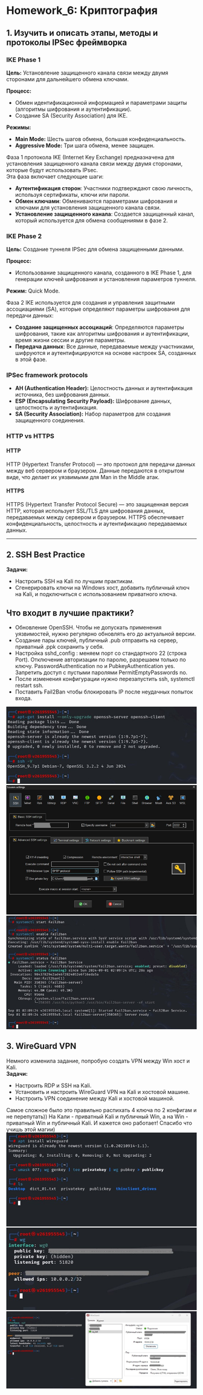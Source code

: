 # Homework_6: Криптография

## 1. Изучить и описать этапы, методы и протоколы IPSec фреймворка

### IKE Phase 1

**Цель:** Установление защищенного канала связи между двумя сторонами для дальнейшего обмена ключами.

**Процесс:** 
- Обмен идентификационной информацией и параметрами защиты (алгоритмы шифрования и аутентификации).
- Создание SA (Security Association) для IKE.

**Режимы:** 
- **Main Mode:** Шесть шагов обмена, большая конфиденциальность.
- **Aggressive Mode:** Три шага обмена, менее защищен.

Фаза 1 протокола IKE (Internet Key Exchange) предназначена для установления защищенного канала связи между двумя сторонами, которые будут использовать IPsec.  
Эта фаза включает следующие шаги:
- **Аутентификация сторон**: Участники подтверждают свою личность, используя сертификаты, ключи или пароли.
- **Обмен ключами**: Обмениваются параметрами шифрования и ключами для установления защищенного канала связи.
- **Установление защищенного канала**: Создается защищенный канал, который используется для обмена сообщениями в фазе 2.

### IKE Phase 2
**Цель:** Создание туннеля IPSec для обмена защищенными данными.

**Процесс:**
- Использование защищенного канала, созданного в IKE Phase 1, для генерации ключей шифрования и установления параметров туннеля.

**Режим:** Quick Mode.

Фаза 2 IKE используется для создания и управления защитными ассоциациями (SA), которые определяют параметры шифрования для передачи данных:
- **Создание защищенных ассоциаций**: Определяются параметры шифрования, такие как алгоритмы шифрования и аутентификации, время жизни сессии и другие параметры.
- **Передача данных**: Все данные, передаваемые между участниками, шифруются и аутентифицируются на основе настроек SA, созданных в этой фазе.  

### IPSec framework protocols
- **AH (Authentication Header):** Целостность данных и аутентификация источника, без шифрования данных.
- **ESP (Encapsulating Security Payload):** Шифрование данных, целостность и аутентификация.
- **SA (Security Association):** Набор параметров для создания защищенного соединения.

### HTTP vs HTTPS

#### HTTP
HTTP (Hypertext Transfer Protocol) — это протокол для передачи данных между веб сервером и браузером. Данные передаются в открытом виде, что делает их уязвимыми для Man in the Middle атак.

#### HTTPS
HTTPS (Hypertext Transfer Protocol Secure) — это защищенная версия HTTP, которая использует SSL/TLS для шифрования данных, передаваемых между сервером и браузером. HTTPS обеспечивает конфиденциальность, целостность и аутентификацию передаваемых данных.  

---

## 2. SSH Best Practice
**Задачи:**
- Настроить SSH на Kali по лучшим практикам.
- Сгенерировать ключи на Windows хост, добавить публичный ключ на Kali, и подключиться с использованием приватного ключа.

## Что входит в лучшие практики?
- Обновление OpenSSH. Чтобы не допускать применения уязвимостей, нужно регулярно обновлять его до актуальной версии.
- Создание пары ключей, публичный .pub отправить на сервер, приватный .ppk сохранить у себя.
- Настройка sshd_config : меняем порт со стандартного 22 (строка Port). Отключение авторизации по паролю, разрешаем только по ключу. PasswordAuthentication no и PubkeyAuthentication yes. Запретить доступ с пустыми паролями PermitEmptyPasswords no.
- После изменения конфигурации нужно перезапустить ssh, systemctl restart ssh.
- Поставить Fail2Ban чтобы блокировать IP после неудачных попыток входа.

![OpenSSH](OpenSSH.jpg)
![SSH Session](Session_SSH.jpg)
![Fail2ban](Fail2ban.jpg)

## 3. WireGuard VPN
Немного изменила задание, попробую создать VPN между Win хост и Kali.  
**Задачи:**
- Настроить RDP и SSH на Kali.
- Установить и настроить WireGuard VPN на Kali и хостовой машине.
- Настроить VPN соединение между Kali и хостовой машиной.

Самое сложное было это правильно распихать 4 ключа по 2 конфигам и не перепутать)) На Кали - приватный Kali и публичный Win, а на Win - приватный Win и публичный Kali.
И кажется оно работает! Спасибо что учишь этой магии)
![WG_01](WG_01.jpg)
![WG_02_Kali](WG_02_Kali.jpg)
![WG_03](WG_03.jpg)
